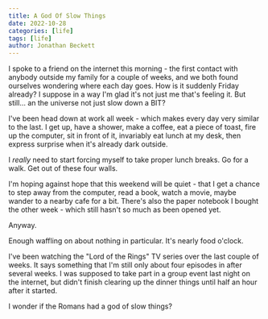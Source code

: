 ```yaml
---
title: A God Of Slow Things
date: 2022-10-28
categories: [life]
tags: [life]
author: Jonathan Beckett
---
```


I spoke to a friend on the internet this morning - the first contact with anybody outside my family for a couple of weeks, and we both found ourselves wondering where each day goes. How is it suddenly Friday already? I suppose in a way I'm glad it's not just me that's feeling it. But still... an the universe not just slow down a BIT?

I've been head down at work all week - which makes every day very similar to the last. I get up, have a shower, make a coffee, eat a piece of toast, fire up the computer, sit in front of it, invariably eat lunch at my desk, then express surprise when it's already dark outside.

I *really* need to start forcing myself to take proper lunch breaks. Go for a walk. Get out of these four walls.

I'm hoping against hope that this weekend will be quiet - that I get a chance to step away from the computer, read a book, watch a movie, maybe wander to a nearby cafe for a bit. There's also the paper notebook I bought the other week - which still hasn't so much as been opened yet.

Anyway.

Enough waffling on about nothing in particular. It's nearly food o'clock.

I've been watching the "Lord of the Rings" TV series over the last couple of weeks. It says something that I'm still only about four episodes in after several weeks. I was supposed to take part in a group event last night on the internet, but didn't finish clearing up the dinner things until half an hour after it started.

I wonder if the Romans had a god of slow things?